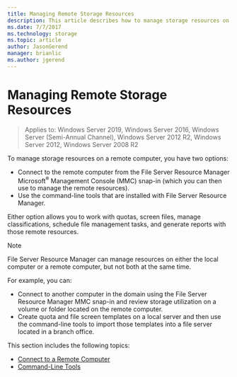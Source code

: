 ```yaml
---
title: Managing Remote Storage Resources
description: This article describes how to manage storage resources on a remote computer
ms.date: 7/7/2017
ms.technology: storage
ms.topic: article
author: JasonGerend
manager: brianlic
ms.author: jgerend
---
```


# Managing Remote Storage Resources

> Applies to: Windows Server 2019, Windows Server 2016, Windows Server (Semi-Annual Channel), Windows Server 2012 R2, Windows Server 2012, Windows Server 2008 R2

To manage storage resources on a remote computer, you have two options:

-   Connect to the remote computer from the File Server Resource Manager Microsoft<sup>®</sup> Management Console (MMC) snap-in (which you can then use to manage the remote resources).
-   Use the command-line tools that are installed with File Server Resource Manager.

Either option allows you to work with quotas, screen files, manage classifications, schedule file management tasks, and generate reports with those remote resources.

> [!Note]
> File Server Resource Manager can manage resources on either the local computer or a remote computer, but not both at the same time.

For example, you can:

-   Connect to another computer in the domain using the File Server Resource Manager MMC snap-in and review storage utilization on a volume or folder located on the remote computer.
-   Create quota and file screen templates on a local server and then use the command-line tools to import those templates into a file server located in a branch office.

This section includes the following topics:

-   [Connect to a Remote Computer](connect-to-remote-computer.md)
-   [Command-Line Tools](command-line-tools.md)
